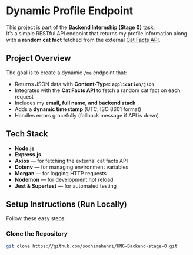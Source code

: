 # Dynamic Profile Endpoint

This project is part of the **Backend Internship (Stage 0)** task.  
It’s a simple RESTful API endpoint that returns my profile information along with a **random cat fact** fetched from the external [Cat Facts API](https://catfact.ninja/fact).


## Project Overview

The goal is to create a dynamic `/me` endpoint that:
- Returns JSON data with **Content-Type: `application/json`**
- Integrates with the **Cat Facts API** to fetch a random cat fact on each request
- Includes my **email, full name, and backend stack**
- Adds a **dynamic timestamp** (UTC, ISO 8601 format)
- Handles errors gracefully (fallback message if API is down)


## Tech Stack

- **Node.js**
- **Express.js**
- **Axios** — for fetching the external cat facts API  
- **Dotenv** — for managing environment variables  
- **Morgan** — for logging HTTP requests  
- **Nodemon** — for development hot reload  
- **Jest & Supertest** — for automated testing  


## Setup Instructions (Run Locally)

Follow these easy steps:

### Clone the Repository
```bash
git clone https://github.com/sochimahenri/HNG-Backend-stage-0.git



